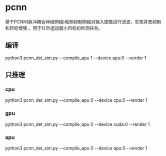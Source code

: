 # pcnn
基于PCNN(脉冲耦合神经网络)和侧抑制网络对输入图像进行滤波，实现背景抑制和目标增强 。用于红外运动弱小目标的检测任务。

## 编译 
python3 pcnn_det_sim.py --compile_apu 1 --device apu:0  --render 1

## 只推理

### cpu
python3 pcnn_det_sim.py --compile_apu 0 --device cpu:0  --render 1

### gpu
python3 pcnn_det_sim.py --compile_apu 0 --device cuda:0  --render 1

### apu
python3 pcnn_det_sim.py --compile_apu 0 --device apu:0  --render 1